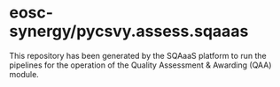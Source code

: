 <!--
SPDX-FileCopyrightText: Copyright contributors to the Software Quality Assurance as a Service (SQAaaS) project <sqaaas@ibergrid.eu>

SPDX-License-Identifier: GPL-3.0-only
-->

# eosc-synergy/pycsvy.assess.sqaaas
This repository has been generated by the SQAaaS platform to run the pipelines
for the operation of the
Quality Assessment & Awarding (QAA)
module.